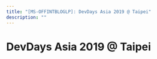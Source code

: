 ```yaml
---
title: "[MS-OFFINTBLOGLP]: DevDays Asia 2019 @ Taipei"
description: ""
---
```


# DevDays Asia 2019 @ Taipei

<p> </p>
<p><a id="EndOfDocument_ST"></a></p>


                